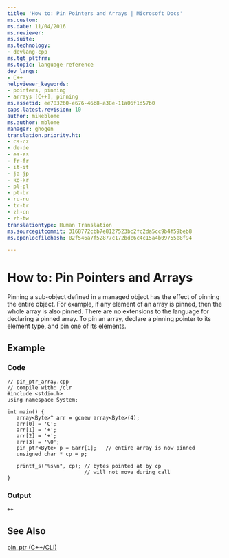 ```yaml
---
title: 'How to: Pin Pointers and Arrays | Microsoft Docs'
ms.custom: 
ms.date: 11/04/2016
ms.reviewer: 
ms.suite: 
ms.technology:
- devlang-cpp
ms.tgt_pltfrm: 
ms.topic: language-reference
dev_langs:
- C++
helpviewer_keywords:
- pointers, pinning
- arrays [C++], pinning
ms.assetid: ee783260-e676-46b8-a38e-11a06f1d57b0
caps.latest.revision: 10
author: mikeblome
ms.author: mblome
manager: ghogen
translation.priority.ht:
- cs-cz
- de-de
- es-es
- fr-fr
- it-it
- ja-jp
- ko-kr
- pl-pl
- pt-br
- ru-ru
- tr-tr
- zh-cn
- zh-tw
translationtype: Human Translation
ms.sourcegitcommit: 3168772cbb7e8127523bc2fc2da5cc9b4f59beb8
ms.openlocfilehash: 02f546a7f52877c172bdc6c4c15a4b09755e8f94

---
```

# How to: Pin Pointers and Arrays
Pinning a sub-object defined in a managed object has the effect of pinning the entire object.  For example, if any element of an array is pinned, then the whole array is also pinned. There are no extensions to the language for declaring a pinned array. To pin an array, declare a pinning pointer to its element type, and pin one of its elements.  
  
## Example  
  
### Code  
  
```  
// pin_ptr_array.cpp  
// compile with: /clr  
#include <stdio.h>  
using namespace System;  
  
int main() {  
   array<Byte>^ arr = gcnew array<Byte>(4);  
   arr[0] = 'C';  
   arr[1] = '+';  
   arr[2] = '+';  
   arr[3] = '\0';  
   pin_ptr<Byte> p = &arr[1];   // entire array is now pinned  
   unsigned char * cp = p;  
  
   printf_s("%s\n", cp); // bytes pointed at by cp  
                         // will not move during call  
}  
```  
  
### Output  
  
```  
++  
```  
  
## See Also  
 [pin_ptr (C++/CLI)](../windows/pin-ptr-cpp-cli.md)


<!--HONumber=Jan17_HO1-->


